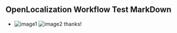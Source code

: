 ## OpenLocalization Workflow Test MarkDown
* ![image1](.\15fa4807-69ad-4d42-9cdc-582083b0944e.PNG)   ![image2](.\879a88b4-3d15-4262-b37d-c890368b915f.png) 
thanks!